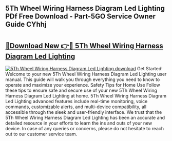 ## 5Th Wheel Wiring Harness Diagram Led Lighting PDf Free Download - Part-5GO Service Owner Guide CYhhj

# <h2><a href="http://dfmtbl.blite.top/?on=5Th+Wheel+Wiring+Harness+Diagram+Led+Lighting">🔗Download New 👉🔴 5Th Wheel Wiring Harness Diagram Led Lighting</a></h2>

[![5Th Wheel Wiring Harness Diagram Led Lighting download](https://i.imgur.com/lujVjoI.png)](http://dfmtbl.blite.top/?on=5Th+Wheel+Wiring+Harness+Diagram+Led+Lighting)
Get Started! Welcome to your new 5Th Wheel Wiring Harness Diagram Led Lighting user manual. This guide will walk you through everything you need to know to operate and maximize your experience. Safety Tips for Home Use Follow these tips to ensure safe and secure use of your new 5Th Wheel Wiring Harness Diagram Led Lighting at home. 5Th Wheel Wiring Harness Diagram Led Lighting advanced features include real-time monitoring, voice commands, customizable alerts, and multi-device compatibility, all accessible through the sleek and user-friendly interface. We trust that the 5Th Wheel Wiring Harness Diagram Led Lighting has been an accurate and detailed resource in your efforts to learn the ins and outs of your new device. In case of any queries or concerns, please do not hesitate to reach out to our customer service team.

